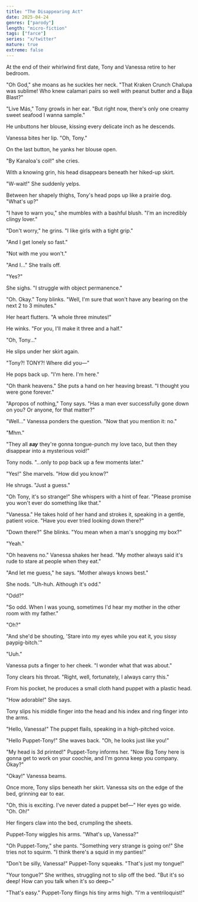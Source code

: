 ```yaml
---
title: "The Disappearing Act"
date: 2025-04-24
genres: ["parody"]
length: "micro-fiction"
tags: ["farce"]
series: "x/twitter"
mature: true
extreme: false
---
```

At the end of their whirlwind first date, Tony and Vanessa retire to her bedroom.

"Oh God," she moans as he suckles her neck. "That Kraken Crunch Chalupa was sublime! Who knew calamari pairs so well with peanut butter and a Baja Blast?"

"Live Más," Tony growls in her ear. "But right now, there's only one creamy sweet seafood I wanna sample." 

He unbuttons her blouse, kissing every delicate inch as he descends.

Vanessa bites her lip. "Oh, Tony." 

On the last button, he yanks her blouse open.

"By Kanaloa's coil!" she cries.

With a knowing grin, his head disappears beneath her hiked-up skirt.

"W-wait!" She suddenly yelps.

Between her shapely thighs, Tony's head pops up like a prairie dog. "What's up?"

"I have to warn you," she mumbles with a bashful blush. "I'm an incredibly clingy lover."

"Don't worry," he grins. "I like girls with a tight grip."

"And I get lonely so fast."

"Not with me you won't."

"And I..." She trails off.

"Yes?"

She sighs. "I struggle with object permanence."

"Oh. Okay." Tony blinks. "Well, I'm sure that won't have any bearing on the next 2 to 3 minutes."

Her heart flutters. "A whole three minutes!"

He winks. "For you, I'll make it three and a half."

"Oh, Tony..."

He slips under her skirt again.

"Tony?! TONY?! Where did you—"

He pops back up. "I'm here. I'm here."

"Oh thank heavens." She puts a hand on her heaving breast. "I thought you were gone forever."

"Apropos of nothing," Tony says. "Has a man ever successfully gone down on you? Or anyone, for that matter?"

"Well..." Vanessa ponders the question. "Now that you mention it: no."

"Mhm."

"They all 𝒔𝒂𝒚 they're gonna tongue-punch my love taco, but then they disappear into a mysterious void!"

Tony nods. "...only to pop back up a few moments later."

"Yes!" She marvels. "How did you know?"

He shrugs. "Just a guess."

"Oh Tony, it's so strange!" She whispers with a hint of fear. "Please promise you won't ever do something like that."

"Vanessa." He takes hold of her hand and strokes it, speaking in a gentle, patient voice. "Have you ever tried looking down there?"

"Down there?" She blinks. "You mean when a man's snogging my box?"

"Yeah."

"Oh heavens no." Vanessa shakes her head. "My mother always said it's rude to stare at people when they eat."

"And let me guess," he says. "Mother always knows best."

She nods. "Uh-huh. Although it's odd."

"Odd?"

"So odd. When I was young, sometimes I'd hear my mother in the other room with my father."

"Oh?"

"And she'd be shouting, 'Stare into my eyes while you eat it, you sissy paypig-bitch.'"

"Uuh."

Vanessa puts a finger to her cheek. "I wonder what that was about."

Tony clears his throat. "Right, well, fortunately, I always carry this."

From his pocket, he produces a small cloth hand puppet with a plastic head. 

"How adorable!" She says. 

Tony slips his middle finger into the head and his index and ring finger into the arms. 

"Hello, Vanessa!" The puppet flails, speaking in a high-pitched voice.

"Hello Puppet-Tony!" She waves back. "Oh, he looks just like you!"

"My head is 3d printed!" Puppet-Tony informs her. "Now Big Tony here is gonna get to work on your coochie, and I'm gonna keep you company. Okay?"

"Okay!" Vanessa beams.

Once more, Tony slips beneath her skirt. Vanessa sits on the edge of the bed, grinning ear to ear. 

"Oh, this is exciting. I've never dated a puppet bef—" Her eyes go wide. "Oh. Oh!"

Her fingers claw into the bed, crumpling the sheets.

Puppet-Tony wiggles his arms. "What's up, Vanessa?"

"Oh Puppet-Tony," she pants. "Something very strange is going on!" She tries not to squirm. "I think there's a squid in my panties!" 

"Don't be silly, Vanessa!" Puppet-Tony squeaks. "That's just my tongue!"

"Your tongue?" She writhes, struggling not to slip off the bed. "But it's so deep! How can you talk when it's so deep~"

"That's easy." Puppet-Tony flings his tiny arms high. "I'm a ventriloquist!"
